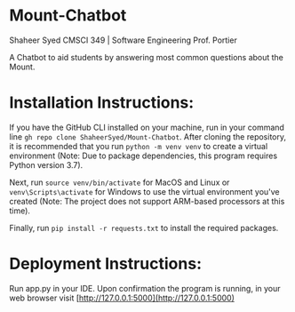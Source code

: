 # Mount-Chatbot

Shaheer Syed
CMSCI 349 | Software Engineering 
Prof. Portier

A Chatbot to aid students by answering most common questions about the Mount.

# Installation Instructions:
If you have the GitHub CLI installed on your machine, run in your command line ```gh repo clone ShaheerSyed/Mount-Chatbot```.
After cloning the repository, it is recommended that you run ```python -m venv venv``` to create a virtual environment (Note: Due to package dependencies, this program requires Python version 3.7).

Next, run ```source venv/bin/activate``` for MacOS and Linux or ```venv\Scripts\activate``` for Windows to use the virtual environment you've created (Note: The project does not support ARM-based processors at this time).

Finally, run ```pip install -r requests.txt``` to install the required packages.

# Deployment Instructions:
Run app.py in your IDE. Upon confirmation the program is running, in your web browser visit [http://127.0.0.1:5000](http://127.0.0.1:5000)



